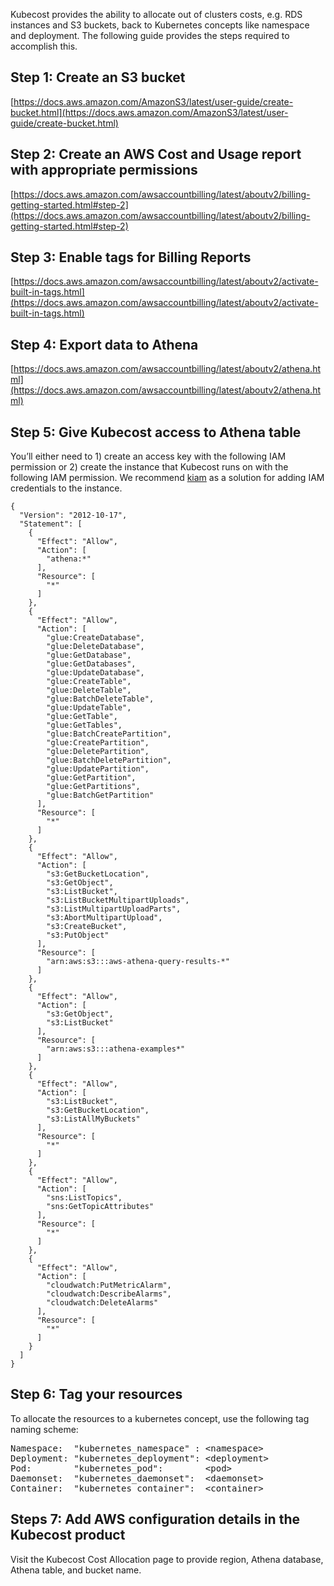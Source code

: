 Kubecost provides the ability to allocate out of clusters costs, e.g. RDS instances and S3 buckets, back to Kubernetes concepts like namespace and deployment. 
The following guide provides the steps required to accomplish this.

## Step 1: Create an S3 bucket
[https://docs.aws.amazon.com/AmazonS3/latest/user-guide/create-bucket.html](https://docs.aws.amazon.com/AmazonS3/latest/user-guide/create-bucket.html)

## Step 2: Create an AWS Cost and Usage report with appropriate permissions
[https://docs.aws.amazon.com/awsaccountbilling/latest/aboutv2/billing-getting-started.html#step-2](https://docs.aws.amazon.com/awsaccountbilling/latest/aboutv2/billing-getting-started.html#step-2)

## Step 3: Enable tags for Billing Reports
[https://docs.aws.amazon.com/awsaccountbilling/latest/aboutv2/activate-built-in-tags.html](https://docs.aws.amazon.com/awsaccountbilling/latest/aboutv2/activate-built-in-tags.html)

## Step 4: Export data to Athena
[https://docs.aws.amazon.com/awsaccountbilling/latest/aboutv2/athena.html](https://docs.aws.amazon.com/awsaccountbilling/latest/aboutv2/athena.html)

## Step 5: Give Kubecost access to Athena table

You’ll either need to 1) create an access key with the following IAM permission or 2) create the instance that Kubecost runs on with the following IAM permission. 
We recommend [kiam](https://github.com/uswitch/kiam) as a solution for adding IAM credentials to the instance.

```
{
  "Version": "2012-10-17",
  "Statement": [
    {
      "Effect": "Allow",
      "Action": [
        "athena:*"
      ],
      "Resource": [
        "*"
      ]
    },
    {
      "Effect": "Allow",
      "Action": [
        "glue:CreateDatabase",
        "glue:DeleteDatabase",
        "glue:GetDatabase",
        "glue:GetDatabases",
        "glue:UpdateDatabase",
        "glue:CreateTable",
        "glue:DeleteTable",
        "glue:BatchDeleteTable",
        "glue:UpdateTable",
        "glue:GetTable",
        "glue:GetTables",
        "glue:BatchCreatePartition",
        "glue:CreatePartition",
        "glue:DeletePartition",
        "glue:BatchDeletePartition",
        "glue:UpdatePartition",
        "glue:GetPartition",
        "glue:GetPartitions",
        "glue:BatchGetPartition"
      ],
      "Resource": [
        "*"
      ]
    },
    {
      "Effect": "Allow",
      "Action": [
        "s3:GetBucketLocation",
        "s3:GetObject",
        "s3:ListBucket",
        "s3:ListBucketMultipartUploads",
        "s3:ListMultipartUploadParts",
        "s3:AbortMultipartUpload",
        "s3:CreateBucket",
        "s3:PutObject"
      ],
      "Resource": [
        "arn:aws:s3:::aws-athena-query-results-*"
      ]
    },
    {
      "Effect": "Allow",
      "Action": [
        "s3:GetObject",
        "s3:ListBucket"
      ],
      "Resource": [
        "arn:aws:s3:::athena-examples*"
      ]
    },
    {
      "Effect": "Allow",
      "Action": [
        "s3:ListBucket",
        "s3:GetBucketLocation",
        "s3:ListAllMyBuckets"
      ],
      "Resource": [
        "*"
      ]
    },
    {
      "Effect": "Allow",
      "Action": [
        "sns:ListTopics",
        "sns:GetTopicAttributes"
      ],
      "Resource": [
        "*"
      ]
    },
    {
      "Effect": "Allow",
      "Action": [
        "cloudwatch:PutMetricAlarm",
        "cloudwatch:DescribeAlarms",
        "cloudwatch:DeleteAlarms"
      ],
      "Resource": [
        "*"
      ]
    }
  ]
}
```

## Step 6: Tag your resources

To allocate the resources to a kubernetes concept, use the following tag naming scheme:

<pre>
Namespace:  "kubernetes_namespace" : &lt;namespace>
Deployment: "kubernetes_deployment": &lt;deployment>
Pod:        "kubernetes_pod":        &lt;pod>
Daemonset:  "kubernetes_daemonset":  &lt;daemonset>
Container:  "kubernetes_container":  &lt;container>
</pre>

## Steps 7: Add AWS configuration details in the Kubecost product

Visit the Kubecost Cost Allocation page to provide region, Athena database, Athena table, and bucket name.
